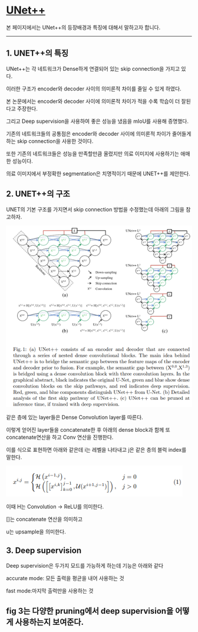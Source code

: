 # [UNet++](https://arxiv.org/abs/1807.10165)
본 페이지에서는 UNet++의 등장배경과 특징에 대해서 말하고자 합니다.

---

## 1. UNET++의 특징

UNet++는 각 네트워크가 Dense하게 연결되어 있는 skip connection을 가지고 있다.

이러한 구조가 encoder와 decoder 사이의 의미론적 차이를 줄일 수 있게 하였다.

본 논문에서는 encoder와 decoder 사이에 의미론적 차이가 적을 수록 학습이 더 잘된다고 주장한다.

그리고 Deep supervision을 사용하여 좋은 성능을 냈음을 mIoU를 사용해 증명했다.

기존의 네트워크들의 공통점은 encoder와 decoder 사이에 의미론적 차이가 줄어들게 하는 skip connection을 사용한 것이다.

또한 기존의 네트워크들은 성능을 만족할만큼 올렸지만 의료 이미지에 사용하기는 애매한 성능이다.

의료 이미지에서 부정확한 segmentation은 치명적이기 때문에 UNET++를 제안한다.



## 2. UNET++의 구조

UNET의 기본 구조를 가지면서 skip connection 방법을 수정했는데 아래의 그림을 참고하자.

![1](./img/fig1.PNG)

같은 층에 있는 layer들은 Dense Convolution layer를 따른다.

이렇게 얻어진 layer들을 concatenate한 후 아래의 dense block과 함께 또 concatenate연산을 하고 Conv 연산을 진행한다.

이를 식으로 표현하면 아래와 같은데 i는 레벨을 나타내고 j은 같은 층의 블럭 index를 말한다.

![2](./img/eqn1.PNG)

이때 H는 Convolution -> ReLU를 의미한다. 

[]는 concatenate 연산을 의미하고

u는 upsample을 의미한다.

## 3. Deep supervision

Deep supervision은 두가지 모드를 가능하게 하는데 기능은 아래와 같다

accurate mode: 모든 출력을 평균을 내어 사용하는 것

fast mode:마지막 출력만을 사용하는 것

fig 3는 다양한 pruning에서 deep supervision을 어떻게 사용하는지 보여준다.
---
